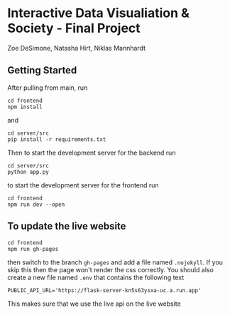 # Interactive Data Visualiation & Society - Final Project
Zoe DeSimone, Natasha Hirt, Niklas Mannhardt


## Getting Started
After pulling from main, run
```
cd frontend
npm install
```
and
```
cd server/src
pip install -r requirements.txt
```

Then to start the development server for the backend run
```
cd server/src
python app.py
```

to start the development server for the frontend run
```
cd frontend
npm run dev --open
```

## To update the live website
```
cd frontend
npm run gh-pages
```
then switch to the branch `gh-pages` and add a file named `.nojekyll`. If you skip this then the page won't render the css correctly.
You should also create a new file named `.env` that contains the following text
```
PUBLIC_API_URL='https://flask-server-kn5s63ysxa-uc.a.run.app'
```
This makes sure that we use the live api on the live website
